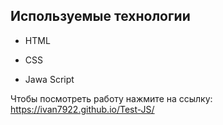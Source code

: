## Используемые технологии

* HTML

* CSS 

* Jawa Script

Чтобы посмотреть работу нажмите на ссылку: <https://ivan7922.github.io/Test-JS/>
